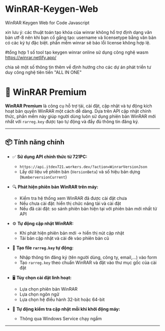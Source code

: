 # WinRAR-Keygen-Web
WinRAR Keygen Web for Code Javascript

xin lưu ý:
các thuật toán tạo khóa của winrar không hổ trợ định dạng văn bản utf-8
nên khi bạn cố gắng tạo:
username và licensetype bằng văn bản có các ký tự đặc biệt.
phần mềm winrar sẽ báo lỗi license không hợp lệ.


#tổng hợp 1 số tool tạo keygen winrar online sử dụng công nghệ wasm
https://winrar.netlify.app/

chia sẽ một số thông tin thêm về định hướng cho các dự án phát triển tư duy công nghệ tiên tiến "ALL IN ONE"

# 🚀 WinRAR Premium

**WinRAR Premium** là công cụ hỗ trợ tải, cài đặt, cập nhật và tự động kích hoạt bản quyền WinRAR một cách dễ dàng. Dựa trên API cập nhật chính thức, phần mềm này giúp người dùng luôn sử dụng phiên bản WinRAR mới nhất với `rarreg.key` được tạo tự động và đầy đủ thông tin đăng ký.

---

## 📦 Tính năng chính

- ✅ **Sử dụng API chính thức từ 721PC:**
  - `https://api.itdev721.workers.dev/?action=WinrarVersionJson`
  - Lấy dữ liệu về phiên bản (`VersionBeta`) và số hiệu bản dựng (`NumberversionCurrent`)

- 🔍 **Phát hiện phiên bản WinRAR trên máy:**
  - Kiểm tra hệ thống xem WinRAR đã được cài đặt chưa
  - Nếu chưa cài đặt: hiển thị chức năng tải và cài đặt
  - Nếu đã cài đặt: so sánh phiên bản hiện tại với phiên bản mới nhất từ API

- ⚙️ **Tự động cập nhật WinRAR:**
  - Khi phát hiện phiên bản mới → hiển thị nút cập nhật
  - Tải bản cập nhật và cài đè vào phiên bản cũ

- 🔑 **Tạo file `rarreg.key` tự động:**
  - Nhập thông tin đăng ký (tên người dùng, công ty, email,...) vào form
  - Tạo `rarreg.key` theo chuẩn WinRAR và đặt vào thư mục gốc của cài đặt

- 🖥️ **Tùy chọn cài đặt linh hoạt:**
  - Lựa chọn phiên bản WinRAR
  - Lựa chọn ngôn ngữ
  - Lựa chọn hệ điều hành 32-bit hoặc 64-bit

- 🔄 **Tự động kiểm tra cập nhật mỗi khi khởi động máy:**
  - Thông qua Windows Service chạy ngầm

---



